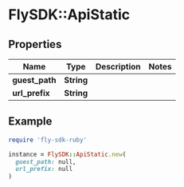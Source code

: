 # FlySDK::ApiStatic

## Properties

| Name | Type | Description | Notes |
| ---- | ---- | ----------- | ----- |
| **guest_path** | **String** |  |  |
| **url_prefix** | **String** |  |  |

## Example

```ruby
require 'fly-sdk-ruby'

instance = FlySDK::ApiStatic.new(
  guest_path: null,
  url_prefix: null
)
```

